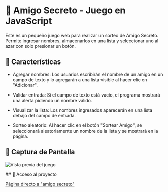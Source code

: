 # 🎉 Amigo Secreto - Juego en JavaScript

Este es un pequeño juego web para realizar un sorteo de Amigo Secreto. Permite ingresar nombres, almacenarlos en una lista y seleccionar uno al azar con solo presionar un botón.

## 🚀 Características

- Agregar nombres: Los usuarios escribirán el nombre de un amigo en un campo de texto y lo agregarán a una lista visible al hacer clic en "Adicionar".

- Validar entrada: Si el campo de texto está vacío, el programa mostrará una alerta pidiendo un nombre válido.

- Visualizar la lista: Los nombres ingresados aparecerán en una lista debajo del campo de entrada.

- Sorteo aleatorio: Al hacer clic en el botón "Sortear Amigo", se seleccionará aleatoriamente un nombre de la lista y se mostrará en la página.

## 📸 Captura de Pantalla

![Vista previa del juego](challenge-amigo-secreto/assets/ejemplo-juego.png)

\## 📁 Acceso al proyecto

[Página directo a "amigo secreto"](https://ohcatin.github.io/challenge-amigo-secreto/)
